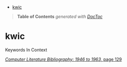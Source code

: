 

- [kwic](#kwic)

> **Table of Contents**  *generated with [DocToc](http://doctoc.herokuapp.com/)*


# kwic
Keywords In Context


[*Computer Literature Bibliography: 1946 to 1963*, page 129](https://books.google.de/books?id=Ig6tEGv6CTAC&dq=computer%20language&pg=PA129#v=onepage&q=computer%20language&f=false)


